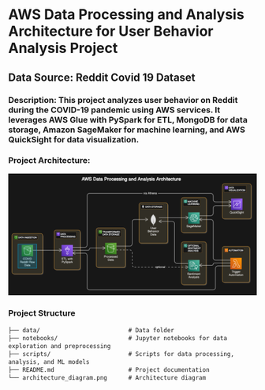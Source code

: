 # AWS Data Processing and Analysis Architecture for User Behavior Analysis Project

## Data Source: Reddit Covid 19 Dataset

### Description: This project analyzes user behavior on Reddit during the COVID-19 pandemic using AWS services. It leverages AWS Glue with PySpark for ETL, MongoDB for data storage, Amazon SageMaker for machine learning, and AWS QuickSight for data visualization.

### Project Architecture:
![alt text](image-1.png)

### Project Structure

```plaintext
├── data/                         # Data folder
├── notebooks/                    # Jupyter notebooks for data exploration and preprocessing
├── scripts/                      # Scripts for data processing, analysis, and ML models
├── README.md                     # Project documentation
└── architecture_diagram.png      # Architecture diagram
